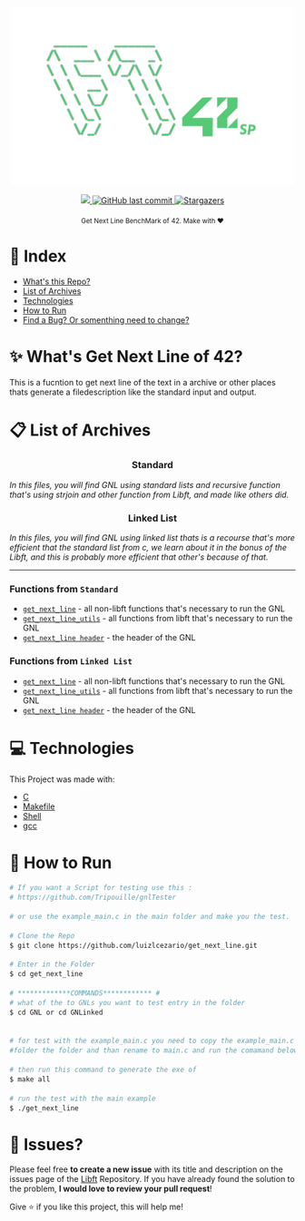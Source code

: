 
<div>
<p align="center">
   <img src="./files/faceTatoo.png" alt="Github-Explorer" width="500"/>
</p>
</div>
<p align="center">
  <a aria-label="Completed" href="https://www.42sp.org.br/">
    <img src="https://img.shields.io/badge/42.sp-GNL-01ca73?logo="></img>
  </a>
  <a href="https://github.com/Face-Tattoo/GNL-Benchmark/commits/master">
    <img alt="GitHub last commit" src="https://img.shields.io/github/last-commit/luizlcezario/get_next_line?color=01ca73">
  </a> 

  <a href="https://github.com/Face-Tattoo/GNL-Benchmark/stargazers">
    <img alt="Stargazers" src="https://img.shields.io/github/stars/luizlcezario/get_next_line?color=01ca73&logo=github">
  </a>
</p>

<div align="center">
  <sub>Get Next Line BenchMark of 42. Make with ❤︎
    </a>
  </sub>
</div>


# :pushpin: Index

* [What's this Repo?](#sparkles_What's-Libft-of-42?)
* [List of Archives](#clipboard_List-of-Archives)
* [Technologies](#computer_Technologies)
* [How to Run](#construction_How-to-Run)
* [Find a Bug? Or somenthing need to change?](#bug_Issues?)

# :sparkles: What's Get Next Line of 42?

This is a fucntion to get next line of the text in a archive or other places thats generate a filedescription like the standard input and output.


# :clipboard: List of Archives
<h3 align=center>
Standard
</h3>

<i>In this files, you will find GNL using standard lists and recursive function that's using strjoin and other function from Libft, and made like others did.</i>


<h3 align=center>
Linked List
</h3>

<i>In this files, you will find GNL using linked list thats is a recourse that's more efficient that the standard list from c, we learn about it in the bonus of the Libft, and this is probably more efficient that other's because of that.</i>


---

### Functions from `Standard`

- [`get_next_line`](GNL/get_next_line.c)	- all non-libft functions that's necessary to run the GNL
- [`get_next_line_utils`](GNL/get_next_line_utils.c)	- all functions from libft that's necessary to run the GNL
- [`get_next_line header`](GNL/get_next_line.h)		- the header of the GNL

### Functions from `Linked List`

- [`get_next_line`](GNLinked/get_next_line.c)	- all non-libft functions that's necessary to run the GNL
- [`get_next_line_utils`](GNLinked/get_next_line_utils.c)	- all functions from libft that's necessary to run the GNL
- [`get_next_line header`](GNLinked/get_next_line.h)		- the header of the GNL

# :computer: Technologies

This Project was made with:

* [C](https://devdocs.io/)
* [Makefile](https://www.gnu.org/software/make/manual/make.html)
* [Shell](https://unixguide.readthedocs.io/en/latest/unixcheatsheet/)
* [gcc](https://terminaldeinformacao.com/2015/10/08/como-instalar-e-configurar-o-gcc-no-windows-mingw/)

# :construction_worker: How to Run
```bash
# If you want a Script for testing use this :
# https://github.com/Tripouille/gnlTester

# or use the example_main.c in the main folder and make you the test.

# Clone the Repo
$ git clone https://github.com/luizlcezario/get_next_line.git

# Enter in the Folder
$ cd get_next_line

# *************COMMANDS************ #
# what of the to GNLs you want to test entry in the folder
$ cd GNL or cd GNLinked


# for test with the example_main.c you need to copy the example_main.c 
#folder the folder and than rename to main.c and run the comamand below.

# then run this command to generate the exe of
$ make all

# run the test with the main example
$ ./get_next_line

```


# :bug: Issues?

Please feel free **to create a new issue** with its title and description on the issues page of the [Libft](https://github.com/luizlcezario/Libft/issues) Repository. If you have already found the solution to the problem, **I would love to review your pull request**!


Give ⭐️ if you like this project, this will help me!
